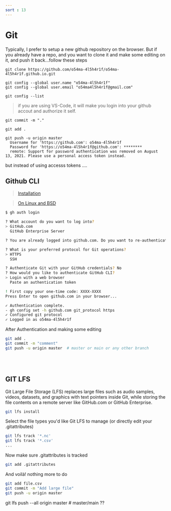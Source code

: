 ```yaml
---
sort : 13
--- 
```


# Git 

Typically, I prefer to setup a new github repository on the browser.
But if you already have a repo, and you want to clone it and make some editing on it, and push it back...follow these steps  


```
git clone https://github.com/o54ma-4l5h4r1f/o54ma-4l5h4r1f.github.io.git

git config --global user.name "o54ma-4l5h4r1f"
git config --global user.email "o54ma4l5h4r1f@gmail.com"

git config --list
```

> if you are using VS-Code, it will make you login into your github accout and authorize it self. 


```
git commit -m "."

git add .

git push -u origin master
  Username for 'https://github.com': o54ma-4l5h4r1f 
  Password for 'https://o54ma-4l5h4r1f@github.com': ********
  remote: Support for password authentication was removed on August 13, 2021. Please use a personal access token instead.
```

but instead of using accesss tokens .... 


## Github CLI
> [Installation](https://github.com/cli/cli)

> [On Linux and BSD](https://github.com/cli/cli/blob/trunk/docs/install_linux.md)




```bash
$ gh auth login

? What account do you want to log into?
> GitHub.com
  GitHub Enterprise Server

? You are already logged into github.com. Do you want to re-authenticate? (y/N) y

? What is your preferred protocol for Git operations?
> HTTPS
  SSH

? Authenticate Git with your GitHub credentials? No
? How would you like to authenticate GitHub CLI?    
> Login with a web browser
  Paste an authentication token

! First copy your one-time code: XXXX-XXXX
Press Enter to open github.com in your browser...

✓ Authentication complete.
- gh config set -h github.com git_protocol https
✓ Configured git protocol
✓ Logged in as o54ma-4l5h4r1f
```

After Authentication and making some editing
```bash
git add .
git commit -m "comment"
git push -u origin master  # master or main or any other branch
```



<br><br>


## GIT LFS

Git Large File Storage (LFS) replaces large files such as audio samples, videos, datasets, and graphics with text pointers inside Git, while storing the file contents on a remote server like GitHub.com or GitHub Enterprise.

```bash
git lfs install
```

Select the file types you'd like Git LFS to manage (or directly edit your .gitattributes)

```bash
git lfs track '*.nc'
git lfs track '*.csv'
...
```

Now make sure .gitattributes is tracked

```bash
git add .gitattributes
```

And voilà! nothing more to do

```bash
git add file.csv
git commit -m "Add large file"
git push -u origin master
```





git lfs push --all origin master    # master/main ?? 